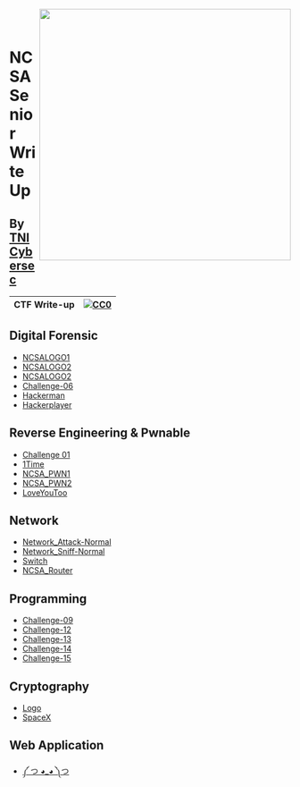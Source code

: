 <br>
<img align="right" src="https://imgur.com/SN6ZqUt.png" width="450"></img>
<p align="center">
</br>	

# NCSA Senior Write Up
## By [TNI Cybersec](https://tni-cybersec.github.io)
|CTF Write-up|[![CC0](https://licensebuttons.net/p/zero/1.0/88x31.png)](https://creativecommons.org/publicdomain/zero/1.0/)|
|----|----|

## Digital Forensic

- [NCSALOGO1](https://bit.ly/3b3hAhH)
- [NCSALOGO2](https://bit.ly/3b3hAhH)
- [NCSALOGO2](https://bit.ly/3b3hAhH)
- [Challenge-06](https://bit.ly/3b3hAhH)
- [Hackerman](https://bit.ly/3b3hAhH)
- [Hackerplayer](https://bit.ly/3b3hAhH)

## Reverse Engineering & Pwnable

- [Challenge 01](https://bit.ly/3b3hAhH)
- [1Time](https://bit.ly/3b3hAhH)
- [NCSA_PWN1](https://bit.ly/3b3hAhH)
- [NCSA_PWN2](https://bit.ly/3b3hAhH)
- [LoveYouToo](https://bit.ly/3b3hAhH)

## Network

- [Network_Attack-Normal](https://bit.ly/3b3hAhH)
- [Network_Sniff-Normal](https://bit.ly/3b3hAhH)
- [Switch](https://bit.ly/3b3hAhH)
- [NCSA_Router](https://bit.ly/3b3hAhH)

## Programming

- [Challenge-09](https://bit.ly/3b3hAhH)
- [Challenge-12](https://bit.ly/3b3hAhH)
- [Challenge-13](https://bit.ly/3b3hAhH)
- [Challenge-14](https://bit.ly/3b3hAhH)
- [Challenge-15](https://bit.ly/3b3hAhH)

## Cryptography

- [Logo](https://bit.ly/3b3hAhH)
- [SpaceX](https://bit.ly/3b3hAhH)


## Web Application

- [༼ つ ◕_◕ ༽つ](https://bit.ly/3b3hAhH)


